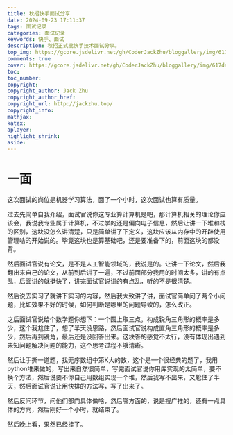 ```yaml
---
title: 秋招快手面试分享
date: 2024-09-23 17:11:37
tags: 面试记录
categories: 面试记录
keywords: 快手、面试
description: 秋招正式批快手技术面试分享。
top_img: https://gcore.jsdelivr.net/gh/CoderJackZhu/bloggallery/img/617da713d7b9fda5210171a556bd7f37.jpeg
comments: true
cover: https://gcore.jsdelivr.net/gh/CoderJackZhu/bloggallery/img/617da713d7b9fda5210171a556bd7f37.jpeg
toc:
toc_number:
copyright:
copyright_author: Jack Zhu
copyright_author_href: 
copyright_url: http://jackzhu.top/
copyright_info: 
mathjax: 
katex: 
aplayer: 
highlight_shrink: 
aside: 
---
```


# 一面

这次面试的岗位是机器学习算法，面了一个小时，这次面试也算有质量。

过去先简单自我介绍，面试官说你这专业算计算机是吧，那计算机相关的理论你应该会，我说我专业属于计算机，不过学的还是偏向电子信息，然后让讲一下堆和栈的区别，这块没怎么讲清楚，只是简单讲了下定义，这块应该从内存中的开辟使用管理啥的开始说的。毕竟这块也是算基础吧，还是要准备下的，前面这块的都没背。

然后面试官说有论文，是不是人工智能领域的，我说是的。让讲一下论文，然后我翻出来自己的论文，从前到后讲了一遍，不过前面部分我用的时间太多，讲的有点乱，后面讲的就挺快了，讲完面试官说讲的有点乱，听的不是很清楚。

然后说去实习了就讲下实习的内容，然后我大致讲了讲，面试官简单问了两个小问题，比如效果不好的时候，如何判断是哪里的问题导致的，怎么改正。

之后面试官说给个数学题你想下：一个圆上取三点，构成锐角三角形的概率是多少，这个我尬住了，想了半天没思路，然后面试官说构成直角三角形的概率是多少，然后再到锐角，最后还是没回答出来。这块答的感觉不太行，没有体现出遇到未知问题解决问题的能力，这个思考过程不够清晰。



然后让手撕一道题，找无序数组中第K大的数，这个是一个很经典的题了，我用python堆来做的，写出来自然很简单，写完面试官说你用库实现的太简单，要不换个方法，然后说要不你自己用数组实现一个堆，然后我写不出来，又尬住了半天，然后面试官说让用快排的方法写，写了出来了。

然后反问环节，问他们部门具体做啥，然后哪方面的，说是搜广推的，还有一点具体的方向，然后刚好一个小时，就结束了。

然后晚上看，果然已经挂了。